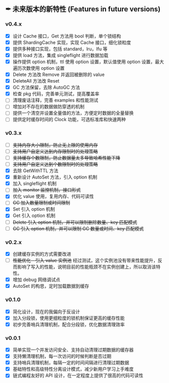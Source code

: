 ## ✒ 未来版本的新特性 (Features in future versions)

### v0.4.x

* [x] 设计 Cache 接口，Get 方法用 bool 判断，单个锁结构
* [x] 提供 ShardingCache 实现，实现 Cache 接口，细化锁粒度
* [x] 提供多种接口实现，包括 standard，lru，lfu 等
* [x] 提供 load 方法，集成 singleflight 进行数据加载
* [x] 操作提供 option 机制，ttl 使用 option 设置，默认值使用 option 设置，最大遍历次数使用 option 设置
* [x] Delete 方法改 Remove 并返回被删除的 value
* [x] DeleteAll 方法改 Reset
* [x] GC 方法保留，去除 AutoGC 方法
* [x] 检查 pkg 代码，完善单元测试，提高覆盖率
* [ ] 清理废话注释，完善 examples 和性能测试
* [ ] 增加对不存在的数据做防穿透的机制
* [ ] 提供一个清空并设置全量值的方法，方便定时数据的全量替换
* [ ] 提供定时缓存时间的 Clock 功能，可选标准库和快速两种

### v0.3.x

* [ ] ~~支持内存大小限制，防止无上限的使用内存~~
* [ ] ~~支持用户自定义达到内存限制时的处理策略~~
* [ ] ~~支持缓存个数限制，防止数据量太多导致哈希性能下降~~
* [ ] ~~支持用户自定义达到个数限制时的处理策略~~
* [x] 去除 GetWithTTL 方法
* [x] 重新设计 AutoSet 方法，引入 option 机制
* [x] 加入 singleflight 机制
* [ ] ~~加入 monitor 监控机制，接口形式~~
* [x] 优化 value 使用，复用内存、代码可读性
* [ ] ~~GC 加入数量限制或时间限制~~
* [x] Set 引入 option 机制
* [x] Get 引入 option 机制
* [ ] ~~Delete 引入 option 机制，并可以限制删除数量、key 匹配模式~~
* [ ] ~~GC 引入 option 机制，并可以限制 GC 数量或时间、key 匹配模式~~

### v0.2.x

* [x] 创建缓存实例的方式需要改进
* [ ] ~~性能优化 - 引入 value 实例池~~
  经过测试，这个实例池没有带来性能提升，反而影响了写入的性能，说明目前的性能瓶颈不在实例创建上，所以取消该特性。
* [x] 增加 debug 网络调试点
* [x] AutoSet 的构思，定时加载数据到缓存

### v0.1.0

* [x] 简化设计，现在的我偏向于反设计
* [x] 加入分段锁，使用更细粒度的锁机制保证更高的缓存性能
* [x] 初步完善哨兵清理机制，配合分段锁，优化数据清理效率

### v0.0.1

* [x] 简单实现一个并发访问安全、支持自动清理过期数据的缓存器
* [x] 支持懒清理机制，每一次访问的时候判断是否过期
* [x] 支持哨兵清理机制，每隔一定的时间间隔进行清理过期数据
* [x] 基础特性和高级特性分离设计模式，减少新用户学习上手难度
* [x] 链式编程友好的 API 设计，在一定程度上提供了很高的代码可读性
